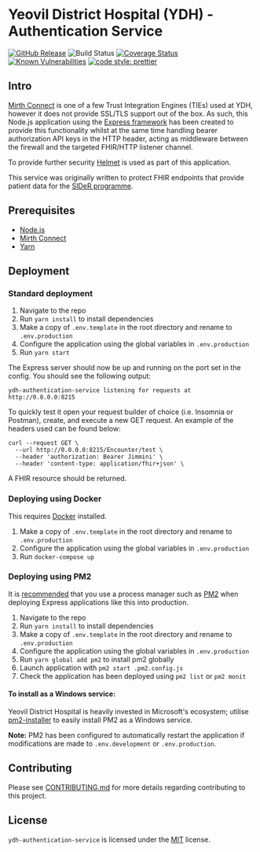 # Yeovil District Hospital (YDH) - Authentication Service

[![GitHub Release](https://img.shields.io/github/release/Fdawgs/ydh-authentication-service.svg)](https://github.com/Fdawgs/ydh-authentication-service/releases/latest/) ![Build Status](https://github.com/Fdawgs/ydh-authentication-service/workflows/CI/badge.svg?branch=master) [![Coverage Status](https://coveralls.io/repos/github/Fdawgs/ydh-authentication-service/badge.svg?branch=master)](https://coveralls.io/github/Fdawgs/ydh-authentication-service?branch=master) [![Known Vulnerabilities](https://snyk.io/test/github/Fdawgs/ydh-authentication-service/badge.svg)](https://snyk.io/test/github/Fdawgs/ydh-authentication-service) [![code style: prettier](https://img.shields.io/badge/code_style-prettier-ff69b4.svg?style=flat-square)](https://github.com/prettier/prettier)

## Intro

[Mirth Connect](https://github.com/nextgenhealthcare/connect) is one of a few Trust Integration Engines (TIEs) used at YDH, however it does not provide SSL/TLS support out of the box. As such, this Node.js application using the [Express framework](https://expressjs.com/) has been created to provide this functionality whilst at the same time handling bearer authorization API keys in the HTTP header, acting as middleware between the firewall and the targeted FHIR/HTTP listener channel.

To provide further security [Helmet](https://helmetjs.github.io/) is used as part of this application.

This service was originally written to protect FHIR endpoints that provide patient data for the [SIDeR programme](https://www.somersetccg.nhs.uk/your-health/sharing-your-information/sider/).

## Prerequisites

-   [Node.js](https://nodejs.org/en/)
-   [Mirth Connect](https://github.com/nextgenhealthcare/connect)
-   [Yarn](https://yarnpkg.com)

## Deployment

### Standard deployment

1. Navigate to the repo
2. Run `yarn install` to install dependencies
3. Make a copy of `.env.template` in the root directory and rename to `.env.production`
4. Configure the application using the global variables in `.env.production`
5. Run `yarn start`

The Express server should now be up and running on the port set in the config. You should see the following output:

```
ydh-authentication-service listening for requests at http://0.0.0.0:8215
```

To quickly test it open your request builder of choice (i.e. Insomnia or Postman), create, and execute a new GET request.
An example of the headers used can be found below:

```
curl --request GET \
  --url http://0.0.0.0:8215/Encounter/test \
  --header 'authorization: Bearer Jimmini' \
  --header 'content-type: application/fhir+json' \
```

A FHIR resource should be returned.

### Deploying using Docker

This requires [Docker](https://www.docker.com/products) installed.

1. Make a copy of `.env.template` in the root directory and rename to `.env.production`
2. Configure the application using the global variables in `.env.production`
3. Run `docker-compose up`

### Deploying using PM2

It is [recommended](https://expressjs.com/en/advanced/pm.html) that you use a process manager such as [PM2](https://pm2.keymetrics.io/) when deploying Express applications like this into production.

1. Navigate to the repo
2. Run `yarn install` to install dependencies
3. Make a copy of `.env.template` in the root directory and rename to `.env.production`
4. Configure the application using the global variables in `.env.production`
5. Run `yarn global add pm2` to install pm2 globally
6. Launch application with `pm2 start .pm2.config.js`
7. Check the application has been deployed using `pm2 list` or `pm2 monit`

#### To install as a Windows service:

Yeovil District Hospital is heavily invested in Microsoft's ecosystem; utilise [pm2-installer](https://github.com/jessety/pm2-installer) to easily install PM2 as a Windows service.

**Note:** PM2 has been configured to automatically restart the application if modifications are made to `.env.development` or `.env.production`.

## Contributing

Please see [CONTRIBUTING.md](https://github.com/Fdawgs/ydh-authentication-service/blob/master/CONTRIBUTING.md) for more details regarding contributing to this project.

## License

`ydh-authentication-service` is licensed under the [MIT](https://github.com/Fdawgs/ydh-authentication-service/blob/master/LICENSE) license.
